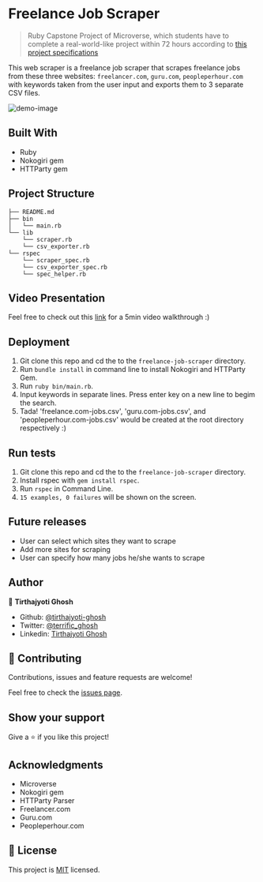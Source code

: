 # Freelance Job Scraper

> Ruby Capstone Project of Microverse, which students have to complete a real-world-like project within 72 hours according to [this project specifications](https://www.notion.so/microverse/Build-your-own-scraper-f54eaca54d8a4d758a5f0141468127a8)

This web scraper is a freelance job scraper that scrapes freelance jobs from these three websites: `freelancer.com`, `guru.com`, `peopleperhour.com` with keywords taken from the user input and exports them to 3 separate CSV files.

![demo-image](https://user-images.githubusercontent.com/57726348/77246333-4b02a400-6c4c-11ea-89e1-5a32c81321b9.png)

## Built With

- Ruby
- Nokogiri gem
- HTTParty gem

## Project Structure

```
├── README.md
├── bin
│   └── main.rb
└── lib
    └── scraper.rb
    └── csv_exporter.rb
└── rspec
    └── scraper_spec.rb
    └── csv_exporter_spec.rb
    └── spec_helper.rb
```

## Video Presentation

Feel free to check out this [link](https://www.loom.com/share/7e4744e6ccd84860858f4be44fc3f212) for a 5min video walkthrough :)

## Deployment

1) Git clone this repo and cd the to the `freelance-job-scraper` directory.
2) Run `bundle install` in command line to install Nokogiri and HTTParty Gem.
3) Run `ruby bin/main.rb`.
4) Input keywords in separate lines. Press enter key on a new line to begim the search.
5) Tada! 'freelance.com-jobs.csv', 'guru.com-jobs.csv', and 'peopleperhour.com-jobs.csv' would be created at the root directory respectively :)

## Run tests

1) Git clone this repo and cd the to the `freelance-job-scraper` directory.
2) Install rspec with `gem install rspec`.
3) Run `rspec` in Command Line.
4) `15 examples, 0 failures` will be shown on the screen.

## Future releases
- User can select which sites they want to scrape
- Add more sites for scraping
- User can specify how many jobs he/she wants to scrape

## Author

👤 **Tirthajyoti Ghosh**

- Github: [@tirthajyoti-ghosh](https://github.com/tirthajyoti-ghosh)
- Twitter: [@terrific_ghosh](https://twitter.com/terrific_ghosh)
- Linkedin: [Tirthajyoti Ghosh](https://www.linkedin.com/in/tirthajyoti-ghosh-370544199/)

## 🤝 Contributing

Contributions, issues and feature requests are welcome!

Feel free to check the [issues page](https://github.com/tirthajyoti-ghosh/freelance-job-scraper/issues?q=is%3Aissue+is%3Aopen+sort%3Aupdated-desc).

## Show your support

Give a ⭐️ if you like this project!

## Acknowledgments

- Microverse
- Nokogiri gem
- HTTParty Parser
- Freelancer.com
- Guru.com
- Peopleperhour.com

## 📝 License

This project is [MIT](lic.url) licensed.
